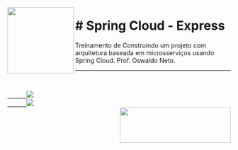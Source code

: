 <p><img src="https://user-images.githubusercontent.com/63436406/128036531-169bb0da-1a67-48f1-a286-f5cd8a187121.png" align="left" height="150px" width="150px">
   <h1># Spring Cloud - Express</h1> 
   Treinamento de Construindo um projeto com arquitetura baseada em microsserviços usando Spring Cloud. 
   Prof. Oswaldo Neto.
</p>      

---

<br>
   <code><a href="https:/discord.com">
      <img src="https://img.shields.io/badge/Léo Albergaria%20-%237289DA.svg?&style=for-the-badge&logo=discord&logoColor=white" /></a></code>
   <code><a href="https://www.linkedin.com/in/adm-leo-albergaria/">
      <img src="https://img.shields.io/badge/linkedin%20-%230077B5.svg?&style=for-the-badge&logo=linkedin&logoColor=white" /></a></code>
<br>     

<a href="https://www.digitalinnovation.one/">
   <img src="https://user-images.githubusercontent.com/63436406/127776292-9ec4809a-1137-4dc8-b493-7de0186fd55c.png" align="right" height="80px" width="250px" ></a>
